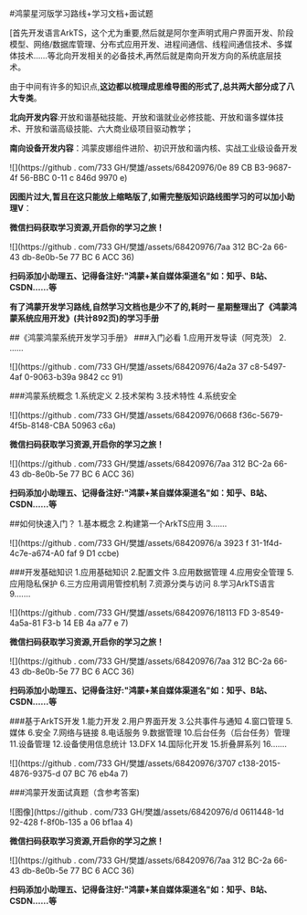 #鸿蒙星河版学习路线+学习文档+面试题

[首先开发语言ArkTS，这个尤为重要,然后就是阿尔奎声明式用户界面开发、阶段模型、网络/数据库管理、分布式应用开发、进程间通信、线程间通信技术、多媒体技术……等北向开发相关的必备技术,再然后就是南向开发方向的系统底层技术。

由于中间有许多的知识点,**这边都以梳理成思维导图的形式了,总共两大部分成了八大专类**。

**北向开发内容**:开放和谐基础技能、开放和谐就业必修技能、开放和谐多媒体技术、开放和谐高级技能、六大商业级项目驱动教学；

**南向设备开发内容**：鸿蒙皮娜组件进阶、初识开放和谐内核、实战工业级设备开发

![](https://github . com/733 GH/樊雄/assets/68420976/0e 89 CB B3-9687-4f 56-BBC 0-11 c 846d 9970 e)

**因图片过大,暂且在这只能放上缩略版了,如需完整版知识路线图学习的可以加小助理V**：

**微信扫码获取学习资源,开启你的学习之旅！**

![](https://github . com/733 GH/樊雄/assets/68420976/7aa 312 BC-2a 66-43 db-8e0b-5e 77 BC 6 ACC 36)

 **扫码添加小助理五、记得备注好:"鸿蒙+某自媒体渠道名"如：知乎、B站、CSDN……等**

**有了鸿蒙开发学习路线,自然学习文档也是少不了的,耗时一 星期整理出了《鸿蒙鸿蒙系统应用开发》(共计892页)的学习手册**

##《鸿蒙鸿蒙系统开发学习手册》
###入门必看
1.应用开发导读（阿克茨）
2. ……

![](https://github . com/733 GH/樊雄/assets/68420976/4a2a 37 c8-5497-4af 0-9063-b39a 9842 cc 91)

###鸿蒙系统概念
1.系统定义
2.技术架构
3.技术特性
4.系统安全

![](https://github . com/733 GH/樊雄/assets/68420976/0668 f36c-5679-4f5b-8148-CBA 50963 c6a)

**微信扫码获取学习资源,开启你的学习之旅！**

![](https://github . com/733 GH/樊雄/assets/68420976/7aa 312 BC-2a 66-43 db-8e0b-5e 77 BC 6 ACC 36)

**扫码添加小助理五、记得备注好:"鸿蒙+某自媒体渠道名"如：知乎、B站、CSDN……等**

##如何快速入门？
1.基本概念
2.构建第一个ArkTS应用
3.……

![](https://github . com/733 GH/樊雄/assets/68420976/a 3923 f 31-1f4d-4c7e-a674-A0 faf 9 D1 ccbe)

###开发基础知识
1.应用基础知识
2.配置文件
3.应用数据管理
4.应用安全管理
5.应用隐私保护
6.三方应用调用管控机制
7.资源分类与访问
8.学习ArkTS语言
9.……

![](https://github . com/733 GH/樊雄/assets/68420976/18113 FD 3-8549-4a5a-81 F3-b 14 EB 4a a77 e 7)

**微信扫码获取学习资源,开启你的学习之旅！**

![](https://github . com/733 GH/樊雄/assets/68420976/7aa 312 BC-2a 66-43 db-8e0b-5e 77 BC 6 ACC 36)

**扫码添加小助理五、记得备注好:"鸿蒙+某自媒体渠道名"如：知乎、B站、CSDN……等**

###基于ArkTS开发
1.能力开发
2.用户界面开发
3.公共事件与通知
4.窗口管理
5.媒体
6.安全
7.网络与链接
8.电话服务
9.数据管理
10.后台任务（后台任务）管理
11.设备管理
12.设备使用信息统计
13.DFX
14.国际化开发
15.折叠屏系列
16.……

![](https://github . com/733 GH/樊雄/assets/68420976/3707 c138-2015-4876-9375-d 07 BC 76 eb4a 7)

###鸿蒙开发面试真题（含参考答案)

![图像](https://github . com/733 GH/樊雄/assets/68420976/d 0611448-1d 92-428 f-8f0b-135 a 06 bf1aa 4)

**微信扫码获取学习资源,开启你的学习之旅！**

![](https://github . com/733 GH/樊雄/assets/68420976/7aa 312 BC-2a 66-43 db-8e0b-5e 77 BC 6 ACC 36)

**扫码添加小助理五、记得备注好:"鸿蒙+某自媒体渠道名"如：知乎、B站、CSDN……等**
